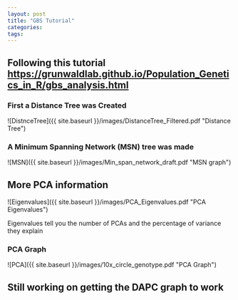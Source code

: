 ```yaml
---
layout: post
title: "GBS Tutorial"
categories: 
tags: 
---
```


## Following this tutorial https://grunwaldlab.github.io/Population_Genetics_in_R/gbs_analysis.html


### First a Distance Tree was Created 

![DistnceTree]({{ site.baseurl }}/images/DistanceTree_Filtered.pdf "Distance Tree")




### A Minimum Spanning Network (MSN) tree was made

![MSN]({{ site.baseurl }}/images/Min_span_network_draft.pdf "MSN graph")




## More PCA information


![Eigenvalues]({{ site.baseurl }}/images/PCA_Eigenvalues.pdf "PCA Eigenvalues")

Eigenvalues tell you the number of PCAs and the percentage of variance they explain

### PCA Graph

![PCA]({{ site.baseurl }}/images/10x_circle_genotype.pdf "PCA Graph")


## Still working on getting the DAPC graph to work